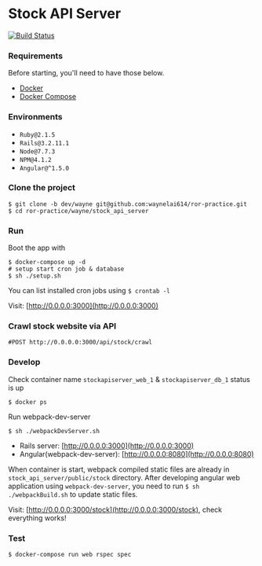 # Stock API Server
[![Build Status](https://travis-ci.org/waynelai614/ror-practice.svg?branch=dev/wayne)](https://travis-ci.org/waynelai614/ror-practice)

### Requirements
Before starting, you'll need to have those below.
* [Docker](https://docs.docker.com/)
* [Docker Compose](https://docs.docker.com/compose/)

### Environments
* `Ruby@2.1.5`
* `Rails@3.2.11.1`
* `Node@7.7.3`
* `NPM@4.1.2`
* `Angular@^1.5.0`

### Clone the project
```
$ git clone -b dev/wayne git@github.com:waynelai614/ror-practice.git
$ cd ror-practice/wayne/stock_api_server
```
### Run
Boot the app with
```
$ docker-compose up -d
# setup start cron job & database
$ sh ./setup.sh
```
You can list installed cron jobs using `$ crontab -l`

Visit: [http://0.0.0.0:3000](http://0.0.0.0:3000)

### Crawl stock website via API
`
#POST http://0.0.0.0:3000/api/stock/crawl
`

### Develop
Check container name `stockapiserver_web_1` & `stockapiserver_db_1` status is up

`$ docker ps`

Run webpack-dev-server

`$ sh ./webpackDevServer.sh`

* Rails server: [http://0.0.0.0:3000](http://0.0.0.0:3000)
* Angular(webpack-dev-server): [http://0.0.0.0:8080](http://0.0.0.0:8080)

When container is start, webpack compiled static files are already in `stock_api_server/public/stock` directory.
After developing angular web application using `webpack-dev-server`,
you need to run `$ sh ./webpackBuild.sh` to update static files.

Visit: [http://0.0.0.0:3000/stock](http://0.0.0.0:3000/stock), check everything works!

### Test
`$ docker-compose run web rspec spec`

